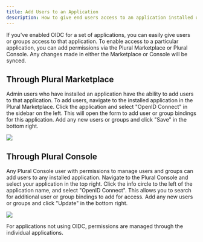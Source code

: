 ```yaml
---
title: Add Users to an Application
description: How to give end users access to an application installed using Plural.
---
```


If you've enabled OIDC for a set of applications, you can easily give users or groups access to that application. To enable access to a particular application, you can add permissions via the Plural Marketplace or Plural Console. Any changes made in either the Marketplace or Console will be synced.

## Through Plural Marketplace

Admin users who have installed an application have the ability to add users to that application. To add users, navigate to the installed application in the Plural Marketplace. Click the application and select "OpenID Connect" in the sidebar on the left. This will open the form to add user or group bindings for this application. Add any new users or groups and click "Save" in the bottom right.

![](</assets/operations/marketplace-add-users.png>)

## Through Plural Console

Any Plural Console user with permissions to manage users and groups can add users to any installed application. Navigate to the Plural Console and select your application in the top right. Click the info circle to the left of the application name, and select "OpenID Connect". This allows you to search for additional user or group bindings to add for access. Add any new users or groups and click "Update" in the bottom right.

![](</assets/operations/console-add-users.png>)


For applications not using OIDC, permissions are managed through the individual applications.
